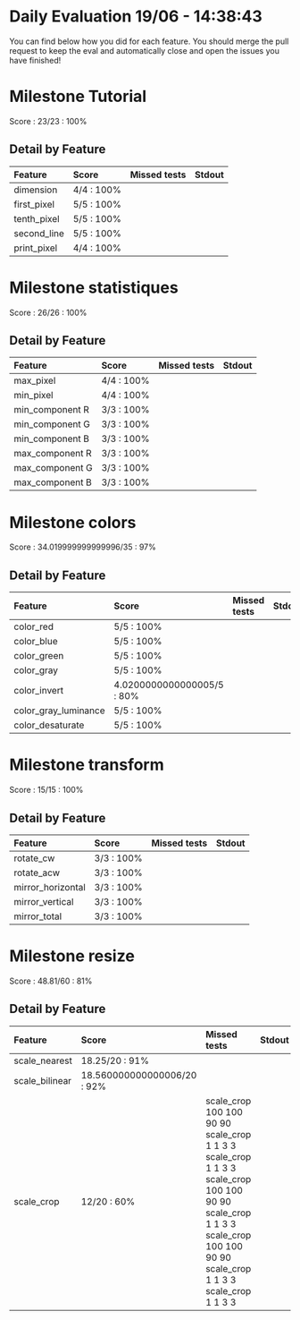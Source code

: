 # Daily Evaluation 19/06 - 14:38:43
You can find below how you did for each feature. 
 You should merge the pull request to keep the eval and automatically close and open the issues you have finished!
# Milestone  Tutorial
Score : 23/23 :  100%
## Detail by Feature
| Feature     | Score       | Missed tests | Stdout |
| :---------- | :---------- | :----------- | :----- |
| dimension   | 4/4 :  100% |              |        |
| first_pixel | 5/5 :  100% |              |        |
| tenth_pixel | 5/5 :  100% |              |        |
| second_line | 5/5 :  100% |              |        |
| print_pixel | 4/4 :  100% |              |        |

# Milestone  statistiques
Score : 26/26 :  100%
## Detail by Feature
| Feature         | Score       | Missed tests | Stdout |
| :-------------- | :---------- | :----------- | :----- |
| max_pixel       | 4/4 :  100% |              |        |
| min_pixel       | 4/4 :  100% |              |        |
| min_component R | 3/3 :  100% |              |        |
| min_component G | 3/3 :  100% |              |        |
| min_component B | 3/3 :  100% |              |        |
| max_component R | 3/3 :  100% |              |        |
| max_component G | 3/3 :  100% |              |        |
| max_component B | 3/3 :  100% |              |        |

# Milestone  colors
Score : 34.019999999999996/35 :  97%
## Detail by Feature
| Feature              | Score                       | Missed tests | Stdout |
| :------------------- | :-------------------------- | :----------- | :----- |
| color_red            | 5/5 :  100%                 |              |        |
| color_blue           | 5/5 :  100%                 |              |        |
| color_green          | 5/5 :  100%                 |              |        |
| color_gray           | 5/5 :  100%                 |              |        |
| color_invert         | 4.0200000000000005/5 :  80% |              |        |
| color_gray_luminance | 5/5 :  100%                 |              |        |
| color_desaturate     | 5/5 :  100%                 |              |        |

# Milestone  transform
Score : 15/15 :  100%
## Detail by Feature
| Feature           | Score       | Missed tests | Stdout |
| :---------------- | :---------- | :----------- | :----- |
| rotate_cw         | 3/3 :  100% |              |        |
| rotate_acw        | 3/3 :  100% |              |        |
| mirror_horizontal | 3/3 :  100% |              |        |
| mirror_vertical   | 3/3 :  100% |              |        |
| mirror_total      | 3/3 :  100% |              |        |

# Milestone  resize
Score : 48.81/60 :  81%
## Detail by Feature
| Feature        | Score                        | Missed tests                                                                                                                                                                                   | Stdout                       |
| :------------- | :--------------------------- | :--------------------------------------------------------------------------------------------------------------------------------------------------------------------------------------------- | :--------------------------- |
| scale_nearest  | 18.25/20 :  91%              |                                                                                                                                                                                                |                              |
| scale_bilinear | 18.560000000000006/20 :  92% |                                                                                                                                                                                                |                              |
| scale_crop     | 12/20 :  60%                 | scale_crop 100 100 90 90<br>scale_crop 1 1 3 3<br>scale_crop 1 1 3 3<br>scale_crop 100 100 90 90<br>scale_crop 1 1 3 3<br>scale_crop 100 100 90 90<br>scale_crop 1 1 3 3<br>scale_crop 1 1 3 3 | <br><br><br><br><br><br><br> |

